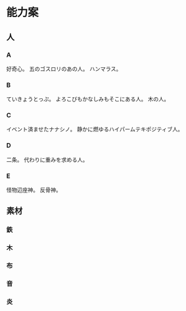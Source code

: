# 能力案
## 人
### A
好奇心。
五のゴスロリのあの人。
ハンマラス。

### B
ていきょうとっぷ。
よろこびもかなしみもそこにある人。
木の人。

### C
イベント済ませたナナシノ。
静かに燃ゆるハイパームテキポジティブ人。
　
### D
二条。
代わりに重みを求める人。

### E
怪物辺座神。
反骨神。

## 素材
### 鉄
### 木
### 布
### 音
### 炎
